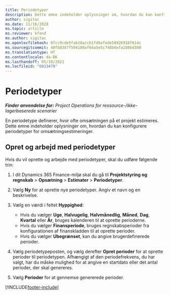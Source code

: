 ```yaml
---
title: Periodetyper
description: Dette emne indeholder oplysninger om, hvordan du kan konfigurere periodetyper for omsætningsestimeringer.
author: sigitac
ms.date: 11/16/2020
ms.topic: article
ms.reviewer: kfend
ms.author: sigitac
ms.openlocfilehash: 07cc9cde5fab10accb1fd6efede58926918f614c
ms.sourcegitcommit: 40f68387f594180af64a5e5c748b6efa188bd300
ms.translationtype: HT
ms.contentlocale: da-DK
ms.lasthandoff: 05/10/2021
ms.locfileid: "6013479"
---
```

# <a name="period-types"></a>Periodetyper

_**Finder anvendelse for:** Project Operations for ressource-/ikke-lagerbaserede scenarier_

En periodetype definerer, hvor ofte omsætningen på et projekt estimeres. Dette emne indeholder oplysninger om, hvordan du kan konfigurere periodetyper for omsætningsestimeringer. 

## <a name="create-and-work-with-period-types"></a>Opret og arbejd med periodetyper
Hvis du vil oprette og arbejde med periodetyper, skal du udføre følgende trin:

1. I dit Dynamics 365 Finance-miljø skal du gå til **Projektstyring og regnskab** > **Opsætning** > **Estimater** > **Periodetyper**.
2. Vælg **Ny** for at oprette nye periodetyper. Angiv et navn og en beskrivelse.
3. Vælg en værdi i feltet **Hyppighed**:

    - Hvis du vælger **Uge**, **Halvugelig**, **Halvmånedlig**, **Måned**, **Dag**, **Kvartal** eller **År**, bruges kalenderen til at oprette perioderne. 
    - Hvis du vælger **Finansperiode**, bruges regnskabsperioder fra konfigurationen af finanskladden til at oprette perioder.
    - Hvis du vælger **Ubegrænset**, kan du angive brugerdefinerede perioder.
4. Vælg periodetypeposten, og vælg derefter **Opret perioder** for at oprette perioder til periodetypen. Afhængigt af den periodefrekvens, du har valgt, har du måske mulighed for at angive en startdato eller det antal perioder, der skal genereres.
5. Vælg **Perioder** for at gennemse genererede perioder.



[!INCLUDE[footer-include](../includes/footer-banner.md)]